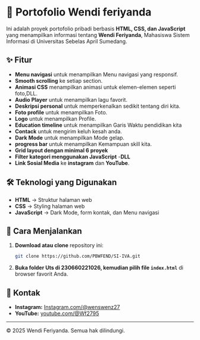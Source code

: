# 📌 Portofolio Wendi feriyanda 

Ini adalah proyek portofolio pribadi berbasis **HTML, CSS, dan JavaScript** yang menampilkan informasi tentang **Wendi Feriyanda**, Mahasiswa Sistem Informasi di Universitas Sebelas April Sumedang.

## ✨ Fitur
- **Menu navigasi** untuk menampilkan Menu navigasi yang responsif.
- **Smooth scrolling** ke setiap section.
- **Animasi CSS** menampilkan animasi untuk elemen-elemen seperti foto,DLL.
- **Audio Player** untuk menampilkan lagu favorit.
- **Deskripsi personal** untuk memperkenalkan sedikit tentang diri kita.
- **Foto profile** untuk menampilkan Foto.
- **Logo** untuk menampilkan Profile.
- **Education timeline** untuk menampilkan Garis Waktu pendidikan kita
- **Contack** untuk mengirim keluh kesah anda.
- **Dark Mode** untuk menampilkan Mode gelap.
- **progress bar** untuk menampilkan Kemampuan skill kita.
- **Grid layout dengan minimal 6 proyek**
- **Filter kategori menggunakan JavaScript**
-**DLL**
- **Link Sosial Media** ke **instagram** dan **YouTube**.

## 🛠️ Teknologi yang Digunakan
- **HTML** → Struktur halaman web
- **CSS** → Styling halaman web
- **JavaScript** → Dark Mode, form kontak, dan Menu navigasi

## 🚀 Cara Menjalankan
1. **Download atau clone** repository ini:
   ```bash
   git clone https://github.com/PBWFEND/SI-IVA.git
   ```
2. **Buka folder Uts di 230660221026, kemudian pilih file `index.html`** di browser favorit Anda.


## 📌 Kontak
- **Instagram:** [Instagram.com/@wenswenz27](https://www.instagram.com/wenswenz27)
- **YouTube:** [youtube.com/@Wf2795](https://www.youtube.com/@Wf2795)

---

© 2025 Wendi Feriyanda. Semua hak dilindungi.
